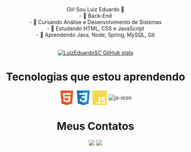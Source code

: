 <div  align="center">
Oii! Sou Luiz Eduardo 👋 <br/>
- 🔭 Back-End <br/>
- 📘 Cursando Análise e Desenvolvimento de Sistemas <br/>
- 🌱 Estudando HTML, CSS e JavaScript <br/>
- 🌱 Aprendendo Java, Node, Spring, MySQL, Git <br/>
<br/>
<div/>
  
<div  align="center">
 
[![LuizEduardoSC GitHub stats](https://github-readme-stats.vercel.app/api?username=LuizEduardoSC&show_icons=true&theme=radical)](https://github.com/anuraghazra/github-readme-stats)

<div  align="center"> 
  <div style="display: inline_block">
    <h1 align="center"> Tecnologias que estou aprendendo </h1>
    <img align="center" height="40" width="40" alt="html-icon" src="https://raw.githubusercontent.com/devicons/devicon/master/icons/html5/html5-original.svg">
    <img align="center" height="40" width="40" alt="css-icon" src="https://raw.githubusercontent.com/devicons/devicon/master/icons/css3/css3-original.svg">
    <img align="center" height="40" width="40" alt="js-icon"  src="https://raw.githubusercontent.com/devicons/devicon/master/icons/javascript/javascript-plain.svg">
    <img align="center" height="40" width="40" alt="js-icon"  src="https://user-images.githubusercontent.com/41551585/165627769-9e6d0466-28e0-4b6f-bad9-d4d6fb159407.svg">
    
          
    
<h1 align="center"> Meus Contatos </h1>
<a href = "mailto:luizeduardoedd1@gmail.com"><img src="https://img.shields.io/badge/Gmail-D14836?style=for-the-badge&logo=gmail&logoColor=white" target="_blank"></a>
<a href="https://www.linkedin.com/in/luiz-eduardosc" target="_blank"><img src="https://img.shields.io/badge/-LinkedIn-%230077B5?style=for-the-badge&logo=linkedin&logoColor=white" target="_blank"></a>
